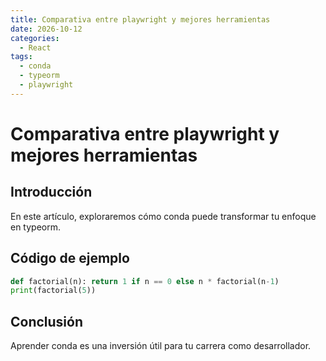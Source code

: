 ```yaml
---
title: Comparativa entre playwright y mejores herramientas
date: 2026-10-12
categories:
  - React
tags:
  - conda
  - typeorm
  - playwright
---
```


# Comparativa entre playwright y mejores herramientas

## Introducción

En este artículo, exploraremos cómo conda puede transformar tu enfoque en typeorm.

## Código de ejemplo

```python
def factorial(n): return 1 if n == 0 else n * factorial(n-1)
print(factorial(5))
```

## Conclusión

Aprender conda es una inversión útil para tu carrera como desarrollador.